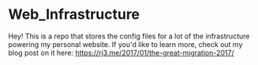 # Web_Infrastructure

Hey! This is a repo that stores the config files for a lot of the infrastructure powering my personal website.  If you'd like to learn more, check out my blog post on it here: https://rj3.me/2017/01/the-great-migration-2017/

